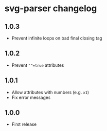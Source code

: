 # svg-parser changelog

## 1.0.3

* Prevent infinite loops on bad final closing tag

## 1.0.2

* Prevent `""=true` attributes

## 1.0.1

* Allow attributes with numbers (e.g. `x1`)
* Fix error messages

## 1.0.0

* First release
